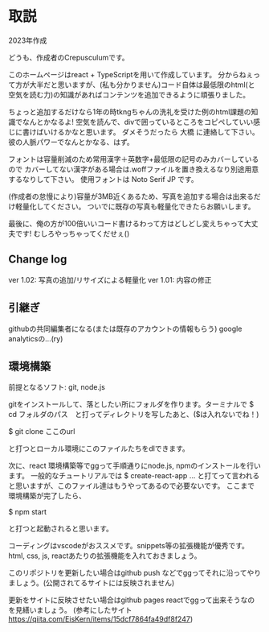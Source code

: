 # 取説

2023年作成

どうも、作成者のCrepusculumです。

このホームページはreact + TypeScriptを用いて作成しています。
分からねぇって方が大半だと思いますが、(私も分かりません)コード自体は最低限のhtml(と空気を読む力)の知識があればコンテンツを追加できるように頑張りました。

ちょっと追加するだけなら1年の時tkngちゃんの洗礼を受けた例のhtml課題の知識でなんとかなるよ!
空気を読んで、divで囲っているところをコピペしていい感じに書けばいけるかなと思います。
ダメそうだったら 大橋 に連絡して下さい。彼の人脈パワーでなんとかなる、はず。

フォントは容量削減のため常用漢字＋英数字+最低限の記号のみカバーしているので
カバーしてない漢字がある場合は.woffファイルを置き換えるなり別途用意するなりして下さい。
使用フォントは Noto Serif JP です。


(作成者の怠慢により)容量が3MB近くあるため、写真を追加する場合は出来るだけ軽量化してください。
ついでに既存の写真も軽量化できたらお願いします。


最後に、俺の方が100倍いいコード書けるわって方はどしどし変えちゃって大丈夫です!
むしろやっちゃってくだせぇ()


## Change log

ver 1.02: 写真の追加/リサイズによる軽量化
ver 1.01: 内容の修正

## 引継ぎ

githubの共同編集者になる(または既存のアカウントの情報もらう)
google analyticsの...(ry)


## 環境構築

前提となるソフト: git, node.js

gitをインストールして、落としたい所にフォルダを作ります。ターミナルで $ cd フォルダのパス　と打ってディレクトリを写したあと、($は入れないでね！)

 $ git clone ここのurl 

と打つとローカル環境にこのファイルたちをdlできます。

次に、react 環境構築等でggって手順通りにnode.js, npmのインストールを行います。
一般的なチュートリアルでは $ create-react-app ... と打てって言われると思いますが、このファイル達はもうやってあるので必要ないです。
ここまで環境構築が完了したら、

 $ npm start 

と打つと起動されると思います。

コーディングはvscodeがおススメです。snippets等の拡張機能が優秀です。html, css, js, reactあたりの拡張機能を入れておきましょう。

このリポジトリを更新したい場合はgithub push などでggってそれに沿ってやりましょう。(公開されてるサイトには反映されません)

更新をサイトに反映させたい場合はgithub pages reactでggって出来そうなのを見繕いましょう。
(参考にしたサイト https://qiita.com/EisKern/items/15dcf7864fa49df8f247)

